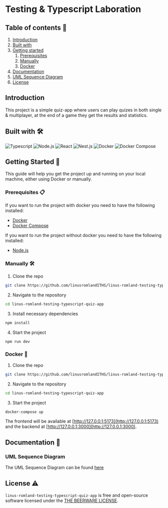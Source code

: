 # Testing & Typescript Laboration

## Table of contents 📖
1. [Introduction](#introduction)
2. [Built with](#built-with-%EF%B8%8F)
3. [Getting started](#getting-started-)
    1. [Prerequisites](#prerequisites-)
    2. [Manually](#manually-%EF%B8%8F)
    3. [Docker](#docker-)
4. [Documentation](#documentation-)
  1. [UML Sequence Diagram](#uml-sequence-diagram) 
5. [License](#)

## Introduction

This project is a simple quiz-app where users can play quizes in both single & multiplayer, at the end of a game they get the results and statistics. 

## Built with 🛠️

![Typescript](https://img.shields.io/badge/-Typescript-000000?style=for-the-badge&logo=typescript)
![Node.js](https://img.shields.io/badge/-Node.js-000000?style=for-the-badge&logo=node.js)
![React](https://img.shields.io/badge/-React-000000?style=for-the-badge&logo=react)
![Nest.js](https://img.shields.io/badge/-Nest.js-000000?style=for-the-badge&logo=nestjs)
![Docker](https://img.shields.io/badge/-Docker-000000?style=for-the-badge&logo=docker)
![Docker Compose](https://img.shields.io/badge/-Docker%20Compose-000000?style=for-the-badge&logo=docker)

## Getting Started 🚀

This guide will help you get the project up and running on your local machine, either using Docker or manually.

### Prerequisites 📋

If you want to run the project with docker you need to have the following installed:

-   [Docker](https://docs.docker.com/get-docker/)
-   [Docker Compose](https://docs.docker.com/compose/install/)

If you want to run the project without docker you need to have the following installed:

-   [Node.js](https://nodejs.org/en/download/)

### Manually 🛠️

1. Clone the repo

```sh
git clone https://github.com/linusromlandITHS/linus-romland-testing-typescript-quiz-app.git
```

2. Navigate to the repository

```sh
cd linus-romland-testing-typescript-quiz-app
```

3. Install necessary dependencies

```sh
npm install
```

4. Start the project

```sh
npm run dev
```

### Docker 🐳


1. Clone the repo

```sh
git clone https://github.com/linusromlandITHS/linus-romland-testing-typescript-quiz-app.git
```

2. Navigate to the repository

```sh
cd linus-romland-testing-typescript-quiz-app
```

3. Start the project

```sh
docker-compose up
```

The frontend will be available at [http://127.0.0.1:5173](http://127.0.0.1:5173) and the backend at [http://127.0.0.1:3000](http://127.0.0.1:3000).

## Documentation 📖

### UML Sequence Diagram

The UML Sequence Diagram can be found [here](docs/sequenceDiagram.md)

## License ⚠️

`linus-romland-testing-typescript-quiz-app` is free and open-source software licensed under the [THE BEERWARE LICENSE](LICENSE).
